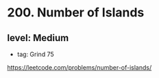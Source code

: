 # 200. Number of Islands
## level: Medium

- tag: Grind 75

https://leetcode.com/problems/number-of-islands/
